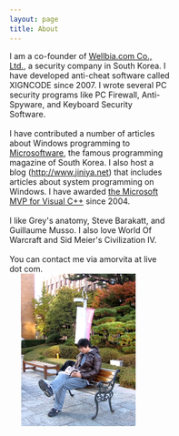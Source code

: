 ```yaml
---
layout: page
title: About
---
```


<div style="font-size:1em; vertical-align: top;">

<div style="display: inline-block; width: 56%; vertical-align: top;">
I am a co-founder of <a href="http://wwww.wellbia.com">Wellbia.com Co., Ltd.</a>, a security company in South Korea.
I have developed anti-cheat software called XIGNCODE since 2007. 
I wrote several PC security programs like PC Firewall, Anti-Spyware, and Keyboard Security Software. 
<br/>
<br/>
I have contributed a number of articles about Windows programming to <a href="http://www.imaso.co.kr">Microsoftware</a>, the famous programming magazine of South Korea. 
I also host a blog (<a href="http://www.jiniya.net">http://www.jiniya.net</a>) that includes articles about system programming on Windows.
I have awarded <a href="">the Microsoft MVP for Visual C++</a> since 2004. 
<br/>
<br/>
I like Grey's anatomy, Steve Barakatt, and Guillaume Musso. I also love World Of Warcraft and Sid Meier's Civilization IV.
<br/>
<br/>
You can contact me via amorvita at live dot com.
</div>

<div style="display: inline-block; margin-left: 20px; width: 40%; vertical-align: top;"><img src="/images/b.jpg"></div>

</div>

